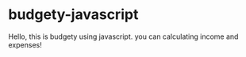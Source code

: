 # budgety-javascript
Hello, this is budgety using javascript. you can calculating income and expenses!
